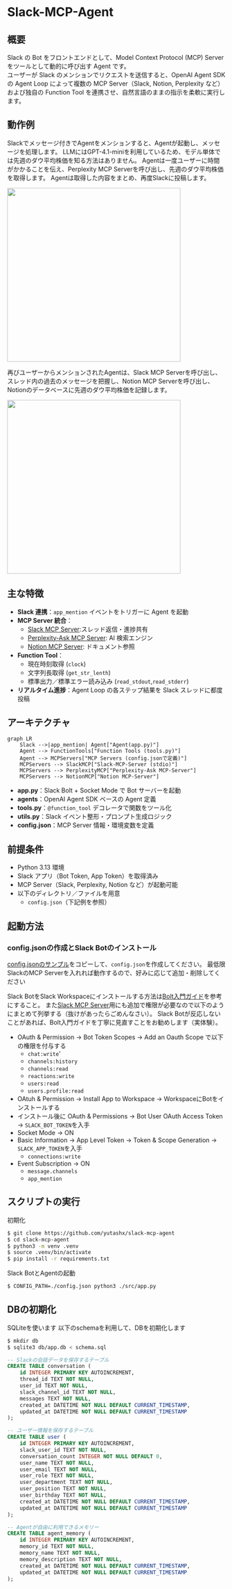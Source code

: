 # Slack-MCP-Agent
## 概要
Slack の Bot をフロントエンドとして、Model Context Protocol (MCP) Server をツールとして動的に呼び出す Agent です。  
ユーザーが Slack のメンションでリクエストを送信すると、OpenAI Agent SDK の Agent Loop によって複数の MCP Server（Slack, Notion, Perplexity など）および独自の Function Tool を連携させ、自然言語のままの指示を柔軟に実行します。

## 動作例
Slackでメッセージ付きでAgentをメンションすると、Agentが起動し、メッセージを処理します。
LLMにはGPT-4.1-miniを利用しているため、モデル単体では先週のダウ平均株価を知る方法はありません。
Agentは一度ユーザーに時間がかかることを伝え、Perplexity MCP Serverを呼び出し、先週のダウ平均株価を取得します。
Agentは取得した内容をまとめ、再度Slackに投稿します。

<img src="./docs/img/slack-mcp-agent-slack.png" width="400">

再びユーザーからメンションされたAgentは、Slack MCP Serverを呼び出し、スレッド内の過去のメッセージを把握し、Notion MCP Serverを呼び出し、Notionのデータベースに先週のダウ平均株価を記録します。

<img src="./docs/img/slack-mcp-agent-notion.png" width="400">

## 主な特徴
- **Slack 連携**：`app_mention` イベントをトリガーに Agent を起動  
- **MCP Server 統合**：  
  - [Slack MCP Server](https://github.com/modelcontextprotocol/servers/tree/main/src/slack):スレッド返信・進捗共有
  - [Perplexity-Ask MCP Server](https://github.com/ppl-ai/modelcontextprotocol/tree/main): AI 検索エンジン
  - [Notion MCP Server](https://github.com/makenotion/notion-mcp-server): ドキュメント参照
- **Function Tool**：  
  - 現在時刻取得 (`clock`)  
  - 文字列長取得 (`get_str_lenth`)  
  - 標準出力／標準エラー読み込み (`read_stdout`,`read_stderr`)  
- **リアルタイム進捗**：Agent Loop の各ステップ結果を Slack スレッドに都度投稿  

## アーキテクチャ
```mermaid
graph LR
    Slack -->|app_mention| Agent["Agent(app.py)"]
    Agent --> FunctionTools["Function Tools (tools.py)"]
    Agent --> MCPServers["MCP Servers (config.jsonで定義)"]
    MCPServers --> SlackMCP["Slack-MCP-Server (stdio)"]
    MCPServers --> PerplexityMCP["Perplexity-Ask MCP-Server"]
    MCPServers --> NotionMCP["Notion MCP-Server"]
```

- **app.py**：Slack Bolt + Socket Mode で Bot サーバーを起動  
- **agents**：OpenAI Agent SDK ベースの Agent 定義  
- **tools.py**：`@function_tool` デコレータで関数をツール化  
- **utils.py**：Slack イベント整形・プロンプト生成ロジック  
- **config.json**：MCP Server 情報・環境変数を定義  

## 前提条件
- Python 3.13 環境  
- Slack アプリ（Bot Token, App Token）を取得済み  
- MCP Server（Slack, Perplexity, Notion など）が起動可能  
- 以下のディレクトリ／ファイルを用意  
  - `config.json`（下記例を参照）  

## 起動方法
### config.jsonの作成とSlack Botのインストール
[config.jsonのサンプル](./config.sample.json)をコピーして、`config.json`を作成してください。
最低限SlackのMCP Serverを入れれば動作するので、好みに応じて追加・削除してください

Slack BotをSlack Workspaceにインストールする方法は[Bolt入門ガイド](https://tools.slack.dev/bolt-python/ja-jp/getting-started/)を参考にすること。
また[Slack MCP Server](https://github.com/modelcontextprotocol/servers/tree/main/src/slack)用にも追加で権限が必要なので以下のようにまとめて列挙する（抜けがあったらごめんなさい）。
Slack Botが反応しないことがあれば、Bolt入門ガイドを丁寧に見直すことをお勧めします（実体験）。

- OAuth & Permission -> Bot Token Scopes -> Add an Oauth Scope で以下の権限を付与する
  - `chat:write`’
  - `channels:history`
  - `channels:read`
  - `reactions:write`
  - `users:read`
  - `users.profile:read`
- OAtuh & Permission -> Install App to Workspace -> WorkspaceにBotをインストールする
- インストール後に OAuth & Permissions -> Bot User OAuth Access Token -> `SLACK_BOT_TOKEN`を入手
- Socket Mode -> ON
- Basic Information -> App Level Token -> Token & Scope Generation -> `SLACK_APP_TOKEN`を入手
    - `connections:write`
- Event Subscription -> ON
    - `message.channels`
    - `app_mention`

## スクリプトの実行
初期化
```sh
$ git clone https://github.com/yutashx/slack-mcp-agent
$ cd slack-mcp-agent
$ python3 -m venv .venv
$ source .venv/bin/activate
$ pip install -r requirements.txt
```

Slack BotとAgentの起動
```sh
$ CONFIG_PATH=./config.json python3 ./src/app.py
```

## DBの初期化
SQLiteを使います
以下のschemaを利用して、DBを初期化します
```sh
$ mkdir db
$ sqlite3 db/app.db < schema.sql
```

```sql
-- Slackの会話データを保存するテーブル
CREATE TABLE conversation (
    id INTEGER PRIMARY KEY AUTOINCREMENT,
    thread_id TEXT NOT NULL,
    user_id TEXT NOT NULL,
    slack_channel_id TEXT NOT NULL,
    messages TEXT NOT NULL,
    created_at DATETIME NOT NULL DEFAULT CURRENT_TIMESTAMP,
    updated_at DATETIME NOT NULL DEFAULT CURRENT_TIMESTAMP
);

-- ユーザー情報を保存するテーブル
CREATE TABLE user (
    id INTEGER PRIMARY KEY AUTOINCREMENT,
    slack_user_id TEXT NOT NULL,
    conversation_count INTEGER NOT NULL DEFAULT 0,
    user_name TEXT NOT NULL,
    user_email TEXT NOT NULL,
    user_role TEXT NOT NULL,
    user_department TEXT NOT NULL,
    user_position TEXT NOT NULL,
    user_birthday TEXT NOT NULL,
    created_at DATETIME NOT NULL DEFAULT CURRENT_TIMESTAMP,
    updated_at DATETIME NOT NULL DEFAULT CURRENT_TIMESTAMP
);

-- Agentが自由に利用できるメモリー
CREATE TABLE agent_memory (
    id INTEGER PRIMARY KEY AUTOINCREMENT,
    memory_id TEXT NOT NULL,
    memory_name TEXT NOT NULL,
    memory_description TEXT NOT NULL,
    created_at DATETIME NOT NULL DEFAULT CURRENT_TIMESTAMP,
    updated_at DATETIME NOT NULL DEFAULT CURRENT_TIMESTAMP
);
```